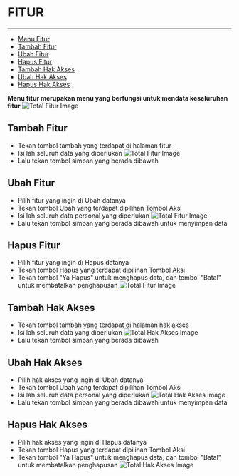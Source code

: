 # FITUR

---

- [Menu Fitur](#menu-fitur)
- [Tambah Fitur](#tambah-fitur)
- [Ubah Fitur](#ubah-fitur)
- [Hapus Fitur](#hapus-fitur)
- [Tambah Hak Akses](#tambah-hak-akses)
- [Ubah Hak Akses](#ubah-hak-akses)
- [Hapus Hak Akses](#hapus-hak-akses)

<a name="menu-fitur"></a>

**Menu fitur merupakan menu yang berfungsi untuk mendata keseluruhan fitur**
![Total Fitur Image](/dokumentasi/pengaturan/pengaturan/fitur/1.png)

<a name="tambah-fitur"></a>

## Tambah Fitur

- Tekan tombol tambah yang terdapat di halaman fitur
- Isi lah seluruh data yang diperlukan
![Total Fitur Image](/dokumentasi/pengaturan/pengaturan/fitur/2.png)
- Lalu tekan tombol simpan yang berada dibawah

<a name="ubah-fitur"></a>

## Ubah Fitur

- Pilih fitur yang ingin di Ubah datanya
- Tekan tombol Ubah yang terdapat dipilihan Tombol Aksi
- Isi lah seluruh data personal yang diperlukan
![Total Fitur Image](/dokumentasi/pengaturan/pengaturan/fitur/3.png)
- Lalu tekan tombol simpan yang berada dibawah untuk menyimpan data

<a name="hapus-fitur"></a>

## Hapus Fitur

- Pilih fitur yang ingin di Hapus datanya
- Tekan tombol Hapus yang terdapat dipilihan Tombol Aksi
- Tekan tombol "Ya Hapus" untuk menghapus data, dan tombol "Batal" untuk membatalkan penghapusan
![Total Fitur Image](/dokumentasi/pengaturan/pengaturan/fitur/4.png)

<a name="tambah-hak-akses"></a>

## Tambah Hak Akses

- Tekan tombol tambah yang terdapat di halaman hak akses
- Isi lah seluruh data yang diperlukan
![Total Hak Akses Image](/dokumentasi/pengaturan/pengaturan/fitur/2.png)
- Lalu tekan tombol simpan yang berada dibawah

<a name="ubah-hak-akses"></a>

## Ubah Hak Akses

- Pilih hak akses yang ingin di Ubah datanya
- Tekan tombol Ubah yang terdapat dipilihan Tombol Aksi
- Isi lah seluruh data personal yang diperlukan
![Total Hak Akses Image](/dokumentasi/pengaturan/pengaturan/fitur/3.png)
- Lalu tekan tombol simpan yang berada dibawah untuk menyimpan data

<a name="hapus-hak-akses"></a>

## Hapus Hak Akses

- Pilih hak akses yang ingin di Hapus datanya
- Tekan tombol Hapus yang terdapat dipilihan Tombol Aksi
- Tekan tombol "Ya Hapus" untuk menghapus data, dan tombol "Batal" untuk membatalkan penghapusan
![Total Hak Akses Image](/dokumentasi/pengaturan/pengaturan/fitur/4.png)
